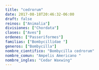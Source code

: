 ```yaml
---
title: "cedrorum"
date: 2017-08-18T20:46:32-06:00
draft: false
reinos: ["Animalia"]
divisiones: ["Chordata"]
clases: ["Aves"]
ordenes: ["Passeriformes"]
familias: ["Bombycillidae "]
generos: ["Bombycilla"]
nombre_cientifico: "Bombycilla cedrorum"
nombre_comun: "Ampelis Americano "
nombre_ingles: "Cedar Waxwing"
---
```

